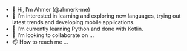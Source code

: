 - 👋 Hi, I’m Ahmer (@ahmerk-me)
- 👀 I’m interested in learning and exploring new languages, trying out latest trends and developing mobile applications.
- 🌱 I’m currently learning Python and done with Kotlin.
- 💞️ I’m looking to collaborate on ...
- 📫 How to reach me ...

<!---
ahmerk-me/ahmerk-me is a ✨ special ✨ repository because its `README.md` (this file) appears on your GitHub profile.
You can click the Preview link to take a look at your changes.
--->
